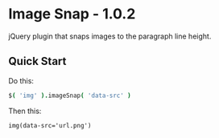 Image Snap - 1.0.2
==========

jQuery plugin that snaps images to the paragraph line height.


## Quick Start

Do this:

```coffeescript
$( 'img' ).imageSnap( 'data-src' )
```

Then this:

```jade
img(data-src='url.png')
```
